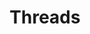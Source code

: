 ---
title: Threads
direct_url: https://www.threads.net/@calebforjoy
description: If you don't like Twitter / X, I also post all my same updates on Threads
---